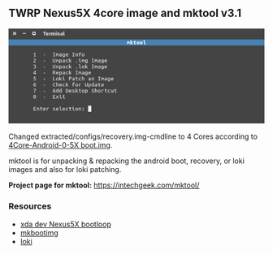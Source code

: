 ## TWRP Nexus5X 4core image and mktool v3.1
![image](tools/menu.png)

Changed extracted/configs/recovery.img-cmdline to 4 Cores according to [4Core-Android-0-5X boot.img](https://github.com/xcnathan32/4Core-Android-O-5X/commit/a4814e7e9c05e09d41ad1621f9d95f7eea409d77).

mktool is for unpacking & repacking the android boot,
recovery, or loki images and also for loki patching.

**Project page for mktool:**
https://intechgeek.com/mktool/

### Resources
- [xda dev Nexus5X bootloop](https://forum.xda-developers.com/nexus-5x/general/untested-nexus-5x-bootloop-death-fix-t3641199)
- [mkbootimg](https://github.com/osm0sis/mkbootimg)
- [loki](https://github.com/djrbliss/loki)
